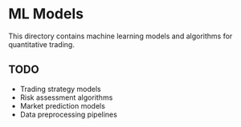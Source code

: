 # ML Models

This directory contains machine learning models and algorithms for quantitative trading.

## TODO

- Trading strategy models
- Risk assessment algorithms
- Market prediction models
- Data preprocessing pipelines
